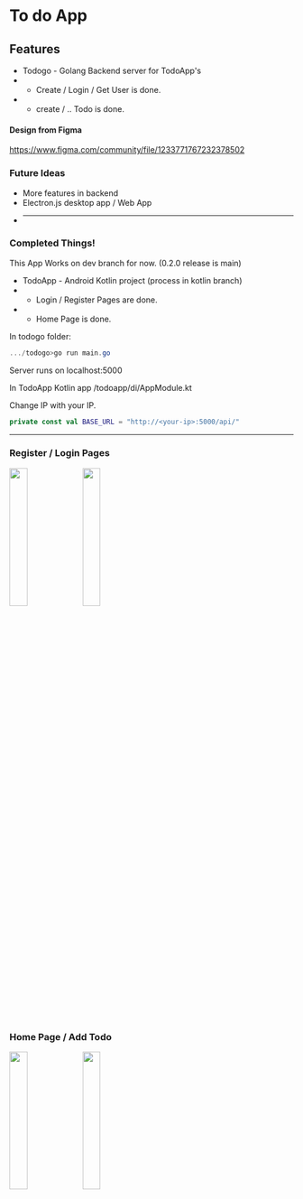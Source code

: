 # To do App
 
## Features
* Todogo - Golang Backend server for TodoApp's
* * Create / Login / Get User is done.
* * create / .. Todo is done.

#### Design from Figma
https://www.figma.com/community/file/1233771767232378502

### Future Ideas
* More features in backend
* Electron.js desktop app / Web App
* ----

### Completed Things!
This App Works on dev branch for now. (0.2.0 release is main)

* TodoApp - Android Kotlin project (process in kotlin branch)
* * Login / Register Pages are done.
* * Home Page is done.

In todogo folder: 
```powershell
.../todogo>go run main.go
```
Server runs on localhost:5000

In TodoApp Kotlin app /todoapp/di/AppModule.kt

Change IP with your IP.

```kotlin
private const val BASE_URL = "http://<your-ip>:5000/api/"
```

----------------------
### Register / Login Pages
<img src="https://github.com/MelihcanSrky/TodoApp/assets/62643822/9c0e1409-62b2-4087-9909-400f3798be2c" width=25% height=25%>
<img src="https://github.com/MelihcanSrky/TodoApp/assets/62643822/21cce221-c0cc-41ac-882c-e73f748d2147" width=25% height=25%>

### Home Page / Add Todo
<img src="https://github.com/MelihcanSrky/TodoApp/assets/62643822/e36b31d7-61d8-45ea-8457-a51ebb370688" width=25% height=25%>
<img src="https://github.com/MelihcanSrky/TodoApp/assets/62643822/a9cc760c-6c3b-428a-acf2-37e2f9d29e39" width=25% height=25%>

